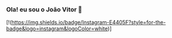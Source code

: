 ### Ola! eu sou o João Vitor 🤙

[!(https://img.shields.io/badge/Instagram-E4405F?style=for-the-badge&logo=instagram&logoColor=white)]
